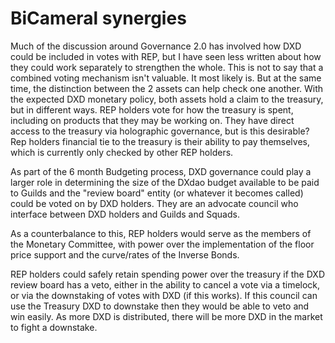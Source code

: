 # BiCameral synergies

Much of the discussion around Governance 2.0 has involved how DXD could be included in votes with REP, but I have seen less written about how they could work separately to strengthen the whole. This is not to say that a combined voting mechanism isn't valuable. It most likely is. But at the same time, the distinction between the 2 assets can help check one another. With the expected DXD monetary policy, both assets hold a claim to the treasury, but in different ways. REP holders vote for how the treasury is spent, including on products that they may be working on. They have direct access to the treasury via holographic governance, but is this desirable? Rep holders financial tie to the treasury is their ability to pay themselves, which is currently only checked by other REP holders.

As part of the 6 month Budgeting process, DXD governance could play a larger role in determining the size of the DXdao budget available to be paid to Guilds and the "review board" entity (or whatever it becomes called) could be voted on by DXD holders. They are an advocate council who interface between DXD holders and Guilds and Squads.

As a counterbalance to this, REP holders would serve as the members of the Monetary Committee, with power over the implementation of the floor price support and the curve/rates of the Inverse Bonds.

REP holders could safely retain spending power over the treasury if the DXD review board has a veto, either in the ability to cancel a vote via a timelock, or via the downstaking of votes with DXD (if this works). If this council can use the Treasury DXD to downstake then they would be able to veto and win easily. As more DXD is distributed, there will be more DXD in the market to fight a downstake.
